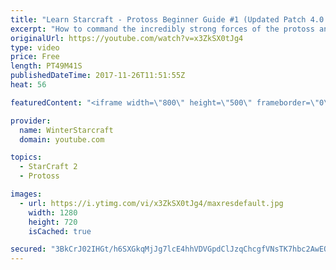 ```yaml
---
title: "Learn Starcraft - Protoss Beginner Guide #1 (Updated Patch 4.0 FREE TO PLAY)"
excerpt: "How to command the incredibly strong forces of the protoss and cover weaknesses against the other inferior races. Updated for patch 4.0! This guide is not intended for COMPLETELY new players, but those who have played several games/campaign missions and grasp the very basics."
originalUrl: https://youtube.com/watch?v=x3ZkSX0tJg4
type: video
price: Free
length: PT49M41S
publishedDateTime: 2017-11-26T11:51:55Z
heat: 56

featuredContent: "<iframe width=\"800\" height=\"500\" frameborder=\"0\" src=\"https://www.youtube.com/embed/x3ZkSX0tJg4\" allow=\"accelerometer; autoplay; encrypted-media; gyroscope; picture-in-picture\" allowfullscreen></iframe>"

provider:
  name: WinterStarcraft
  domain: youtube.com

topics:
  - StarCraft 2
  - Protoss

images:
  - url: https://i.ytimg.com/vi/x3ZkSX0tJg4/maxresdefault.jpg
    width: 1280
    height: 720
    isCached: true

secured: "3BkCrJ02IHGt/h6SXGkqMjJg7lcE4hhVDVGpdClJzqChcgfVNsTK7hbc2AwEO11mvo6wvRPQHYofqSo8A8oxbNxateShnK7K5E89xvWiXcwucWbLFg17mtDrN/1/HyWEGVenK7kmyQffh2W03rZTUW8CnCAQTNAw2EZEiYrn5iAGmu9Uv8j06m6mQAtARde+EBR0KC8SZFb5EvBmGu8C5t9BUGQiIQINbku/yNW67JCQSj6bbiEGuqY7eDopRgTObqEtSAkyFq7T4hw3fwb4tJ0kW1tPkdCp2URdmidU+TVYd003PS3piXtz22bj2p9BKG/YVtLvaBgE0rlPj+0d+IwjU12K7/LqbGbBaUkRns7V+kVzEnEX1Uh6nZukRGDi6bXn7DMabiB+EiJgO2RPUrDJbvxacKRv38gDRW+/RWHsF+4RNDjHJVLC1NBKDIDt;UZqDILpvL6QrhADYLBXziQ=="
---
```


